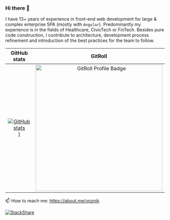 ### Hi there 👋

<!--
**voznik/voznik** is a ✨ _special_ ✨ repository because its `README.md` (this file) appears on your GitHub profile.

Here are some ideas to get you started:

- 🔭 I’m currently working on ...
- 🌱 I’m currently learning ...
- 👯 I’m looking to collaborate on ...
- 🤔 I’m looking for help with ...
- 💬 Ask me about ...
- 📫 How to reach me: ...
- 😄 Pronouns: ...
- ⚡ Fun fact: ...
-->

I have 13+ years of experience in front-end web development for large & complex enterprise SPA (mostly with `Angular`). Predominantly my experience is in the fields of Healthcare, CivicTech or FinTech. Besides pure code construction, I contribute to architecture, development process refinement and introduction of the best practices for the team to follow.

| GitHub stats   |     GitRoll  |
|:-------------:|:-------------:|
|[![GitHub stats](https://github-readme-stats.vercel.app/api?username=voznik&rank_icon=github&show_icons=true&custom_title=GitHub))](https://github.com/anuraghazra/github-readme-stats)|<a href="https://gitroll.io/profile/uMKNDReLPTTVVzWFwbn2KguWyEHI3" target="_blank"><img src="https://gitroll.io/api/badges/profiles/v1/uMKNDReLPTTVVzWFwbn2KguWyEHI3" alt="GitRoll Profile Badge" width="400"/></a>|







📫 How to reach me: https://about.me/voznik

[![StackShare](http://img.shields.io/badge/tech-stack-0690fa.svg?style=flat)](https://stackshare.io/voznik/my-stack)
